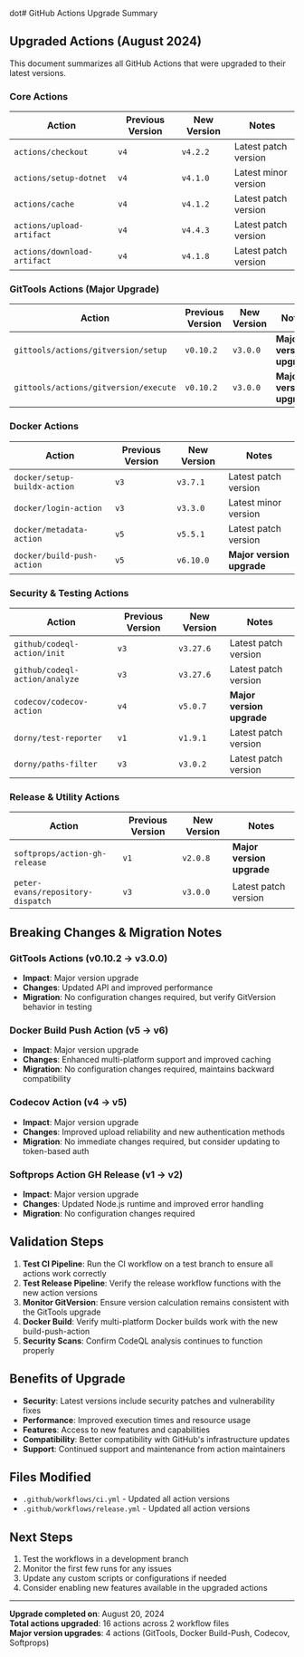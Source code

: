 dot# GitHub Actions Upgrade Summary

## Upgraded Actions (August 2024)

This document summarizes all GitHub Actions that were upgraded to their latest versions.

### Core Actions

| Action | Previous Version | New Version | Notes |
|--------|------------------|-------------|-------|
| `actions/checkout` | `v4` | `v4.2.2` | Latest patch version |
| `actions/setup-dotnet` | `v4` | `v4.1.0` | Latest minor version |
| `actions/cache` | `v4` | `v4.1.2` | Latest patch version |
| `actions/upload-artifact` | `v4` | `v4.4.3` | Latest patch version |
| `actions/download-artifact` | `v4` | `v4.1.8` | Latest patch version |

### GitTools Actions (Major Upgrade)

| Action | Previous Version | New Version | Notes |
|--------|------------------|-------------|-------|
| `gittools/actions/gitversion/setup` | `v0.10.2` | `v3.0.0` | **Major version upgrade** |
| `gittools/actions/gitversion/execute` | `v0.10.2` | `v3.0.0` | **Major version upgrade** |

### Docker Actions

| Action | Previous Version | New Version | Notes |
|--------|------------------|-------------|-------|
| `docker/setup-buildx-action` | `v3` | `v3.7.1` | Latest patch version |
| `docker/login-action` | `v3` | `v3.3.0` | Latest minor version |
| `docker/metadata-action` | `v5` | `v5.5.1` | Latest patch version |
| `docker/build-push-action` | `v5` | `v6.10.0` | **Major version upgrade** |

### Security & Testing Actions

| Action | Previous Version | New Version | Notes |
|--------|------------------|-------------|-------|
| `github/codeql-action/init` | `v3` | `v3.27.6` | Latest patch version |
| `github/codeql-action/analyze` | `v3` | `v3.27.6` | Latest patch version |
| `codecov/codecov-action` | `v4` | `v5.0.7` | **Major version upgrade** |
| `dorny/test-reporter` | `v1` | `v1.9.1` | Latest patch version |
| `dorny/paths-filter` | `v3` | `v3.0.2` | Latest patch version |

### Release & Utility Actions

| Action | Previous Version | New Version | Notes |
|--------|------------------|-------------|-------|
| `softprops/action-gh-release` | `v1` | `v2.0.8` | **Major version upgrade** |
| `peter-evans/repository-dispatch` | `v3` | `v3.0.0` | Latest patch version |

## Breaking Changes & Migration Notes

### GitTools Actions (v0.10.2 → v3.0.0)
- **Impact**: Major version upgrade
- **Changes**: Updated API and improved performance
- **Migration**: No configuration changes required, but verify GitVersion behavior in testing

### Docker Build Push Action (v5 → v6)
- **Impact**: Major version upgrade
- **Changes**: Enhanced multi-platform support and improved caching
- **Migration**: No configuration changes required, maintains backward compatibility

### Codecov Action (v4 → v5)
- **Impact**: Major version upgrade
- **Changes**: Improved upload reliability and new authentication methods
- **Migration**: No immediate changes required, but consider updating to token-based auth

### Softprops Action GH Release (v1 → v2)
- **Impact**: Major version upgrade
- **Changes**: Updated Node.js runtime and improved error handling
- **Migration**: No configuration changes required

## Validation Steps

1. **Test CI Pipeline**: Run the CI workflow on a test branch to ensure all actions work correctly
2. **Test Release Pipeline**: Verify the release workflow functions with the new action versions
3. **Monitor GitVersion**: Ensure version calculation remains consistent with the GitTools upgrade
4. **Docker Build**: Verify multi-platform Docker builds work with the new build-push-action
5. **Security Scans**: Confirm CodeQL analysis continues to function properly

## Benefits of Upgrade

- **Security**: Latest versions include security patches and vulnerability fixes
- **Performance**: Improved execution times and resource usage
- **Features**: Access to new features and capabilities
- **Compatibility**: Better compatibility with GitHub's infrastructure updates
- **Support**: Continued support and maintenance from action maintainers

## Files Modified

- `.github/workflows/ci.yml` - Updated all action versions
- `.github/workflows/release.yml` - Updated all action versions

## Next Steps

1. Test the workflows in a development branch
2. Monitor the first few runs for any issues
3. Update any custom scripts or configurations if needed
4. Consider enabling new features available in the upgraded actions

---

**Upgrade completed on**: August 20, 2024  
**Total actions upgraded**: 16 actions across 2 workflow files  
**Major version upgrades**: 4 actions (GitTools, Docker Build-Push, Codecov, Softprops)
